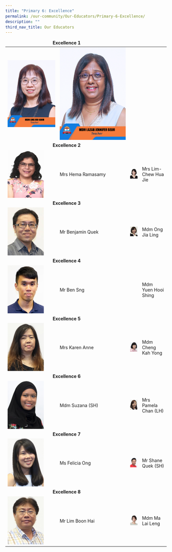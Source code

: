 ```yaml
---
title: "Primary 6: Excellence"
permalink: /our-community/Our-Educators/Primary-6-Excellence/
description: ""
third_nav_title: Our Educators
---
```

<table>
<thead>
		<tr><td colspan="2"><center><b>Excellence 1</b></center></td>
</tr></thead>
<tbody>
  <tr>
    <td><img src="/images/Teaching%20Staff/2023_mdm%20ling%20hui%20khim.jpg"></td>
    <td><img src="/images/Teaching%20Staff/2023_mdm%20lazar%20jennifer%20selvi.jpg"> </td>
  </tr>
  <tr>
    <td colspan="2"><center><b>Excellence 2</b></center></td>
  </tr>
  <tr>
    <td><img src="/images/Teaching%20Staff/Hema%20Ramasamy.jpeg"> </td>
    <td>Mrs Hema Ramasamy</td>
    <td><img src="/images/Teaching%20Staff/Lim-Chew%20Hua%20Jie.jpeg"> </td>
    <td>Mrs Lim-Chew Hua Jie</td>
  </tr>
  <tr>
    <td colspan="2"><center><b>Excellence 3</b></center></td>
  </tr>
  <tr>
    <td><img src="/images/Teaching%20Staff/Mr%20Benjamin%20Quek2.jpg"> </td>
    <td>Mr Benjamin Quek</td>
    <td><img src="/images/Teaching%20Staff/Mdm%20Ong%20Jia%20Ling2.jpg"> </td>
    <td>Mdm Ong Jia Ling</td>
  </tr>
  <tr>
    <td colspan="2"><center><b>Excellence 4</b></center></td>
  </tr>
  <tr>
    <td> <img src="/images/Teaching%20Staff/Mr%20Ben%20Sng2.jpg"></td>
    <td>Mr Ben Sng</td>
    <td><img> </td>
    <td>Mdm Yuen Hooi Shing</td>
  </tr>
  <tr>
    <td colspan="2"><center><b>Excellence 5</b></center></td>
  </tr>
  <tr>
    <td><img src="/images/Teaching%20Staff/Mrs%20Karen%20Anne%20Silva2.jpg"> </td>
    <td>Mrs Karen Anne</td>
    <td><img src="/images/Teaching%20Staff/Mdm%20Cheng%20Kah%20Yong2.jpg"> </td>
    <td>Mdm Cheng Kah Yong</td>
  </tr>
  <tr>
    <td colspan="2"><center><b>Excellence 6</b></center></td>
  </tr>
  <tr>
    <td><img src="/images/Teaching%20Staff/Mdm%20Suzana%20Suah%20(SH%20CCE)2.jpg"> </td>
    <td>Mdm Suzana (SH)</td>
    <td><img src="/images/Teaching%20Staff/Ms%20Pamela%20Pei%20(LH%20Science)2.jpg"> </td>
    <td>Mrs Pamela Chan (LH)</td>
  </tr>
	<tr>
	<td colspan="2"><center><b>Excellence 7</b></center></td>
  </tr>
  <tr>
    <td><img src="/images/Teaching%20Staff/Ms%20Felicia%20Ong%20(LH%20EL%20Internal)2.jpg"> </td>
    <td>Ms Felicia Ong</td>
    <td><img src="/images/Teaching%20Staff/Mr%20Shane%20Quek%20(SH%20PE)2.jpg"> </td>
    <td>Mr Shane Quek (SH)</td>
  </tr>
	<tr>
	<td colspan="2"><center><b>Excellence 8</b></center></td>
  </tr>
  <tr>
    <td><img src="/images/Teaching%20Staff/Mr%20Lim%20Boon%20Hai2.jpg"> </td>
    <td>Mr Lim Boon Hai</td>
    <td><img src="/images/Teaching%20Staff/Ma%20Lai%20Leng.jpeg"> </td>
    <td>Mdm Ma Lai Leng</td>
  </tr>
</tbody>
</table>